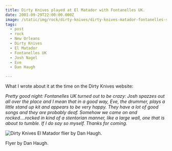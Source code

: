 ```yaml
---
title: Dirty Knives played at El Matador with Fontanelles UK.
date: 2001-09-29T22:00:00.000Z
image: /static/img/rock/dirty-knives/dirty-knives-matador-fontanelles-sep-29-2001.jpg
tags:
  - post 
  - rock
  - New Orleans
  - Dirty Knives
  - El Matador
  - Fontanelles UK
  - Josh Nagel
  - Eve
  - Dan Haugh

---
```


What I wrote about it at the time on the Dirty Knives website:

_Pretty good night: Fontanelles UK turned out to be crazy: Josh spazzes out all over the place and I mean that in a good way, Eve, the drummer, plays a little stand up kit and appears to be very happy. They have a lot of good songs and they are probably deaf. Somehow we came on and rocked....rocked in kind of a stentorian manner, like a large wall, one that is about to tumble. If I do say so myself. Thanks for coming._

![Dirty Knives El Matador flier by Dan Haugh.](/static/img/rock/dirty-knives/dirty-knives-matador-fontanelles-sep-29-2001.jpg "Dirty Knives El Matador flier by Dan Haugh.")

Flyer by Dan Haugh.
